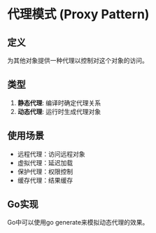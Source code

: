 # 代理模式 (Proxy Pattern)

## 定义
为其他对象提供一种代理以控制对这个对象的访问。

## 类型
1. **静态代理**: 编译时确定代理关系
2. **动态代理**: 运行时生成代理对象

## 使用场景
- 远程代理：访问远程对象
- 虚拟代理：延迟加载
- 保护代理：权限控制
- 缓存代理：结果缓存

## Go实现
Go中可以使用go generate来模拟动态代理的效果。